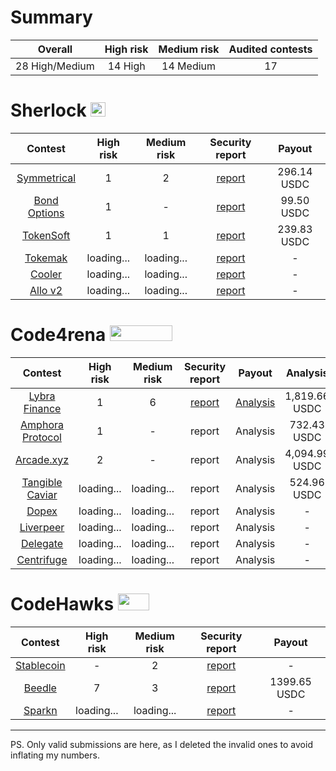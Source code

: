 
# Summary

| Overall | High risk |  Medium risk | Audited contests |
|:--:|:--:|:--:|:--:|
| 28 High/Medium | 14 High | 14 Medium | 17 |  

# Sherlock <img src="https://audits.sherlock.xyz/_next/static/media/sherlock_logo.dc2b3290.svg" width=24 height=23.5>

| Contest | High risk | Medium risk | Security report | Payout |
|:--:|:--:|:--:|:--:|:--:|
| [Symmetrical](https://audits.sherlock.xyz/contests/85)| 1 | 2 | [report](https://github.com/0x3b33/portfolio/tree/master/sherlock/2023-06-symmetrical) | 296.14 USDC | 
| [Bond Options](https://audits.sherlock.xyz/contests/99) | 1 | - | [report](https://github.com/0x3b33/portfolio/tree/master/sherlock/2023-06-bond/high) | 99.50 USDC |  
| [TokenSoft](https://audits.sherlock.xyz/contests/100) | 1 | 1 | [report](https://github.com/0x3b33/portfolio/tree/master/sherlock/2023-06-tokensoft) | 239.83 USDC | 
| [Tokemak](https://audits.sherlock.xyz/contests/101) | loading... | loading... | [report](https://github.com/0x3b33/portfolio/tree/master/sherlock/2023-06-tokemak) | - | 
| [Cooler](https://audits.sherlock.xyz/contests/107) | loading... | loading... | [report](https://github.com/0x3b33/portfolio/tree/master/sherlock/2023-08-cooler/high) | - | 
| [Allo v2](https://audits.sherlock.xyz/contests/109) | loading... | loading... | [report](https://github.com/0x3b33/portfolio/tree/master/sherlock/2023-08-cooler/high) | - | 

# Code4rena <img src="https://code4rena.com/logos/c4-logo.svg" width=100 height=25>

| Contest | High risk | Medium risk | Security report  | Payout  | Analysis |
|:--:|:--:|:--:|:--:|:--:|:--:|
| [Lybra Finance](https://code4rena.com/contests/2023-06-lybra-finance#top) | 1 | 6 | [report](https://github.com/0x3b33/portfolio/tree/master/c4/2023-06-lybra) | [Analysis](https://github.com/0x3b33/portfolio/blob/master/c4/2023-06-lybra/analysis.md) | 1,819.66 USDC |
| [Amphora Protocol](https://code4rena.com/contests/2023-07-amphora-protocol#top) | 1 | - | report | Analysis | 732.43 USDC|
| [Arcade.xyz](https://code4rena.com/contests/2023-07-arcadexyz#top) | 2 | - | report | Analysis | 4,094.99 USDC |
| [Tangible Caviar](https://code4rena.com/contests/2023-08-tangible-caviar#top) | loading... | loading... | report | Analysis | 524.96 USDC |
| [Dopex](https://code4rena.com/contests/2023-08-dopex#top) | loading... | loading... | report | Analysis | - |
| [Liverpeer](https://code4rena.com/contests/2023-08-livepeer-onchain-treasury-upgrade#top) | loading... | loading... | report | Analysis | - |
| [Delegate](https://code4rena.com/contests/2023-09-delegate#top) | loading... | loading... | report | Analysis | - |
| [Centrifuge](https://code4rena.com/contests/2023-09-centrifuge#top) | loading... | loading... | report | Analysis | - |

# CodeHawks <img src="https://res.cloudinary.com/droqoz7lg/image/upload/v1689080263/snhkgvtsidryjdtx0pce.png" width=50 height=27>

| Contest | High risk | Medium risk | Security report | Payout |
|:--:|:--:|:--:|:--:|:--:|
| [Stablecoin](https://www.codehawks.com/contests/cljx3b9390009liqwuedkn0m0) | - | 2 | [report](https://github.com/0x3b33/portfolio/tree/master/codeHawks/2023-07-stable-coin) | - |
| [Beedle](https://www.codehawks.com/contests/clkbo1fa20009jr08nyyf9wbx) | 7 | 3 | [report](https://github.com/0x3b33/portfolio/tree/master/codeHawks/2023-07-beedles) | 1399.65 USDC |
| [Sparkn](https://www.codehawks.com/contests/clkbo1fa20009jr08nyyf9wbx) | loading... | loading... | [report](https://github.com/0x3b33/portfolio/tree/master/codeHawks/2023-08-spakn/medium) | - |

---

PS. Only valid submissions are here, as I deleted the invalid ones to avoid inflating my numbers.